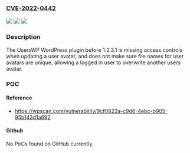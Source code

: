 ### [CVE-2022-0442](https://cve.mitre.org/cgi-bin/cvename.cgi?name=CVE-2022-0442)
![](https://img.shields.io/static/v1?label=Product&message=UsersWP%20%E2%80%93%20User%20Registration%20%26%20User%20Profile&color=blue)
![](https://img.shields.io/static/v1?label=Version&message=n%2Fa&color=blue)
![](https://img.shields.io/static/v1?label=Vulnerability&message=CWE-639%20Authorization%20Bypass%20Through%20User-Controlled%20Key&color=brighgreen)

### Description

The UsersWP WordPress plugin before 1.2.3.1 is missing access controls when updating a user avatar, and does not make sure file names for user avatars are unique, allowing a logged in user to overwrite another users avatar.

### POC

#### Reference
- https://wpscan.com/vulnerability/9cf0822a-c9d6-4ebc-b905-95b143d1a692

#### Github
No PoCs found on GitHub currently.

